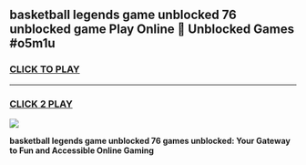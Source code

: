 
## basketball legends game unblocked 76 unblocked game Play Online 👋 Unblocked Games #o5m1u
<h3>
<a href="https://premium.freeplayer.one?title=basketball_legends_game_unblocked_76&ref=21F">CLICK TO PLAY</a></h3>
<hr>

<h3>
<a href="https://premium.freeplayer.one?title=basketball_legends_game_unblocked_76&ref=21F">CLICK 2 PLAY</a>
  
</h3>

<a href="https://premium.freeplayer.one?title=basketball_legends_game_unblocked_76&ref=21F/"><img src="https://clearcache.store/games.png"></a>


**basketball legends game unblocked 76 games unblocked: Your Gateway to Fun and Accessible Online Gaming**
